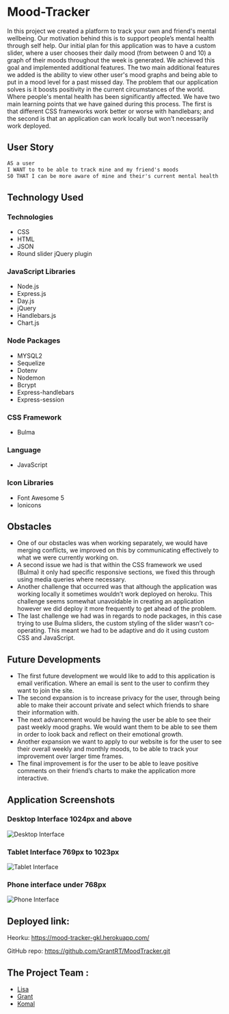 # Mood-Tracker

In this project we created a platform to track your own and friend's mental wellbeing. Our motivation behind this is to support people’s mental health through self help. Our initial plan for this application was to have a custom slider, where a user chooses their daily mood (from between 0 and 10) a graph of their moods throughout the week is generated. We achieved this goal and implemented additional features. The two main additional features we added is the ability to view other user's mood graphs and being able to put in a mood level for a past missed day. The problem that our application solves is it boosts positivity in the current circumstances of the world. Where people's mental health has been significantly affected. We have two main learning points that we have gained during this process. The first is that different CSS frameworks work better or worse with handlebars; and the second is that an application can work locally but won't necessarily work deployed.

## User Story

```md
AS a user 
I WANT to to be able to track mine and my friend's moods
S0 THAT I can be more aware of mine and their's current mental health
```

## Technology Used

### Technologies
- CSS
- HTML
- JSON
- Round slider jQuery plugin
  
### JavaScript Libraries
- Node.js
- Express.js
- Day.js
- jQuery
- Handlebars.js
- Chart.js
  
### Node Packages
- MYSQL2 
- Sequelize 
- Dotenv 
- Nodemon 
- Bcrypt 
- Express-handlebars 
- Express-session 
  
### CSS Framework
- Bulma
  
### Language
- JavaScript
  
### Icon Libraries
- Font Awesome 5
- Ionicons

## Obstacles

- One of our obstacles was when working separately, we would have merging conflicts, we improved on this by communicating effectively to what we were currently working on.
- A second issue we had is that within the CSS framework we used (Bulma) it only had specific responsive sections, we fixed this through using media queries where necessary.
- Another challenge that occurred was that although the application was working locally it sometimes wouldn’t work deployed on heroku. This challenge seems somewhat unavoidable in creating an application however we did deploy it more frequently to get ahead of the problem.
- The last challenge we had was in regards to node packages, in this case trying to use Bulma sliders, the custom styling of the slider wasn’t co-operating. This meant we had to be adaptive and do it using custom CSS and JavaScript. 


## Future Developments

- The first future development we would like to add to this application is email verification.  Where an email is sent to the user to confirm they want to join the site.
- The second expansion is to increase privacy for the user, through being able to make their account private and select which friends to share their information with.
- The next advancement would be having the user be able to see their past weekly mood graphs. We would want them to be able to see them in order to look back and reflect on their emotional growth.
- Another expansion we want to apply to our website is for the user to see their overall weekly and monthly moods, to be able to track your improvement over larger time frames.
- The final improvement is for the user to be able to leave positive comments on their friend’s charts to make the application more interactive.


## Application Screenshots

### Desktop Interface 1024px and above
![Desktop Interface](./public/images/Desktop.png)

### Tablet Interface 769px to 1023px
![Tablet Interface](./public/images/Tablet.png)

### Phone interface under 768px 
![Phone Interface](./public/images/Phone.png)



## Deployed link:

Heorku: https://mood-tracker-gkl.herokuapp.com/

GitHub repo: https://github.com/GrantRT/MoodTracker.git


## The Project Team :

- [Lisa](https://github.com/LisaCR01)
- [Grant](https://github.com/GrantRT)
- [Komal](https://github.com/KJ234)

